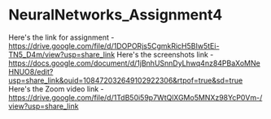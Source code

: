 # NeuralNetworks_Assignment4

Here's the link for assignment - https://drive.google.com/file/d/1DOPORjs5CgmkRicH5BIw5tEi-TN5_D4m/view?usp=share_link
Here's the screenshots link - https://docs.google.com/document/d/1jBnhUSnnDyLhwq4nz84PBaXoMNeHNUO8/edit?usp=share_link&ouid=108472032649102922306&rtpof=true&sd=true
Here's the Zoom video link - https://drive.google.com/file/d/1TdB50i59p7WtQlXGMo5MNXz98YcP0Vm-/view?usp=share_link
